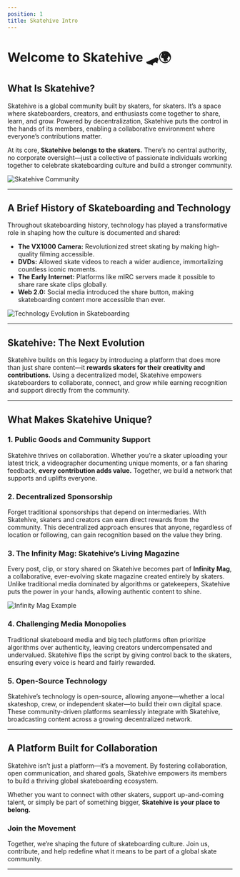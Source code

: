 ```yaml
---
position: 1
title: Skatehive Intro
---
```


# **Welcome to Skatehive** 🛹🌍

## **What Is Skatehive?**

Skatehive is a global community built by skaters, for skaters. It’s a space where skateboarders, creators, and enthusiasts come together to share, learn, and grow. Powered by decentralization, Skatehive puts the control in the hands of its members, enabling a collaborative environment where everyone’s contributions matter.

At its core, **Skatehive belongs to the skaters.** There’s no central authority, no corporate oversight—just a collective of passionate individuals working together to celebrate skateboarding culture and build a stronger community.

![Skatehive Community](https://ipfs.skatehive.app/ipfs/QmbzyAq6rBnuNohzddiDQN4w5sENS8sGMUnki2gjbKFN7e)

---

## **A Brief History of Skateboarding and Technology**

Throughout skateboarding history, technology has played a transformative role in shaping how the culture is documented and shared:  

- **The VX1000 Camera:** Revolutionized street skating by making high-quality filming accessible.  
- **DVDs:** Allowed skate videos to reach a wider audience, immortalizing countless iconic moments.  
- **The Early Internet:** Platforms like mIRC servers made it possible to share rare skate clips globally.  
- **Web 2.0:** Social media introduced the share button, making skateboarding content more accessible than ever.  

![Technology Evolution in Skateboarding](https://ipfs.skatehive.app/ipfs/QmSt5VnN6P4k3ja1D723F46GtpEzZnxcaZwMHqpv7saPri)

---

## **Skatehive: The Next Evolution**

Skatehive builds on this legacy by introducing a platform that does more than just share content—it **rewards skaters for their creativity and contributions.** Using a decentralized model, Skatehive empowers skateboarders to collaborate, connect, and grow while earning recognition and support directly from the community.

---

## **What Makes Skatehive Unique?**

### **1. Public Goods and Community Support**
Skatehive thrives on collaboration. Whether you’re a skater uploading your latest trick, a videographer documenting unique moments, or a fan sharing feedback, **every contribution adds value.** Together, we build a network that supports and uplifts everyone.

### **2. Decentralized Sponsorship**
Forget traditional sponsorships that depend on intermediaries. With Skatehive, skaters and creators can earn direct rewards from the community. This decentralized approach ensures that anyone, regardless of location or following, can gain recognition based on the value they bring.

### **3. The Infinity Mag: Skatehive’s Living Magazine**
Every post, clip, or story shared on Skatehive becomes part of **Infinity Mag**, a collaborative, ever-evolving skate magazine created entirely by skaters. Unlike traditional media dominated by algorithms or gatekeepers, Skatehive puts the power in your hands, allowing authentic content to shine.

![Infinity Mag Example](https://ipfs.skatehive.app/ipfs/QmPvSv7iRDrHJTxBpqeoyi5utA8QmgEUCuAiQ2JsYCGz4m)

### **4. Challenging Media Monopolies**
Traditional skateboard media and big tech platforms often prioritize algorithms over authenticity, leaving creators undercompensated and undervalued. Skatehive flips the script by giving control back to the skaters, ensuring every voice is heard and fairly rewarded.

### **5. Open-Source Technology**
Skatehive’s technology is open-source, allowing anyone—whether a local skateshop, crew, or independent skater—to build their own digital space. These community-driven platforms seamlessly integrate with Skatehive, broadcasting content across a growing decentralized network.

---

## **A Platform Built for Collaboration**

Skatehive isn’t just a platform—it’s a movement. By fostering collaboration, open communication, and shared goals, Skatehive empowers its members to build a thriving global skateboarding ecosystem.  

Whether you want to connect with other skaters, support up-and-coming talent, or simply be part of something bigger, **Skatehive is your place to belong.**  

### **Join the Movement**
Together, we’re shaping the future of skateboarding culture. Join us, contribute, and help redefine what it means to be part of a global skate community.  

---
